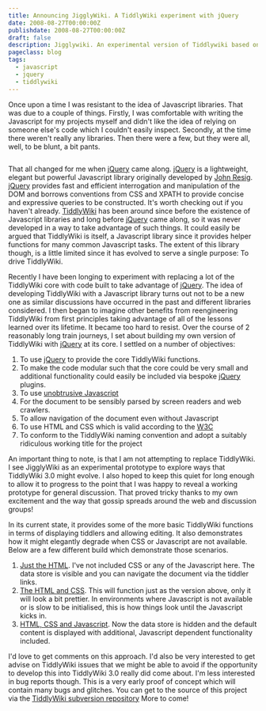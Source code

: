 ```yaml
---
title: Announcing JigglyWiki. A TiddlyWiki experiment with jQuery
date: 2008-08-27T00:00:00Z
publishdate: 2008-08-27T00:00:00Z
draft: false
description: Jigglywiki. An experimental version of Tiddlywiki based on jQuery
pageclass: blog
tags:
  - javascript
  - jquery
  - tiddlywiki
---
```


Once upon a time I was resistant to the idea of Javascript libraries. That was due to a couple of things. Firstly, I was comfortable with writing the Javascript for my projects myself and didn't like the idea of relying on someone else's code which I couldn't easily inspect. Secondly, at the time there weren't really any libraries. Then there were a few, but they were all, well, to be blunt, a bit pants.

<img src="/images/jigglywiki.jpg" alt="">
<!--more-->


<p>
    That all changed for me when <a href="http://jquery.com">jQuery</a> came along. <a href="http://jquery.com">jQuery</a> is a lightweight, elegant but powerful Javascript library originally developed by <a href="http://ejohn.org">John Resig</a>. <a href="http://jquery.com">jQuery</a> provides fast and efficient interrogation and manipulation of the DOM and borrows conventions from CSS and <a>XPATH</a> to provide concise and expressive queries to be constructed. It's worth checking out if you haven't already.  <a href="http://tiddlyWiki.com">TiddlyWiki</a> has been around since before the existence of Javascript libraries and long before <a href="http://jquery.com">jQuery</a> came along, so it was never developed in a way to take advantage of such things. It could easily be argued that TiddlyWiki is itself, a Javascript library since it provides helper functions for many common Javascript tasks.  The extent of this library though, is a little limited since it has evolved to serve a single purpose: To drive TiddlyWiki.
</p>
<p>
    Recently I have been longing to experiment with replacing a lot of the TiddlyWiki core with code built to take advantage of <a href="http://jquery.com">jQuery</a>. The idea of developing TiddlyWiki with a Javascript library turns out not to be a new one as similar discussions have occurred in the past and different libraries considered.  I then began to imagine other benefits from reengineering TiddlyWiki from first principles taking advantage of all of the lessons learned over its lifetime.   It became too hard to resist.  Over the course of 2 reasonably long train journeys, I set about building my own version of TiddlyWiki with <a href="http://jquery.com">jQuery</a> at its core. I settled on a number of objectives:
</p>
<ol>
    <li>To use <a href="http://jquery.com">jQuery</a> to provide the core TiddlyWiki functions.</li>
    <li>To make the code modular such that the core could be very small and additional functionality could easily be included via bespoke <a href="http://jquery.com">jQuery</a> plugins.</li>
    <li>To use <a href="http://en.wikipedia.org/wiki/Unobtrusive_JavaScript">unobtrusive Javascript</a></li>
    <li>For the document to be sensibly parsed by screen readers and web crawlers.</li>
    <li>To allow navigation of the document even without Javascript</li>
    <li>To use HTML and CSS which is valid according to the <a href="http://www.w3.org/">W3C</a></li>
    <li>To conform to the TiddlyWiki naming convention and adopt a suitably ridiculous working title for the project</li>
</ol>
<p>
    An important thing to note, is that I am not attempting to replace TiddlyWiki. I see JigglyWiki as an experimental prototype to explore ways that TiddlyWiki 3.0 might evolve.  I also hoped to keep this quiet for long enough to allow it to progress to the point that I was happy to reveal a working prototype for general discussion. That proved tricky thanks to my own excitement and the way that gossip spreads around the web and discussion groups!
</p>
<p>
    In its current state, it provides some of the more basic TiddlyWiki functions in terms of displaying tiddlers and allowing editing. It also demonstrates how it might elegantly degrade when CSS or Javascript are not available.  Below are a few different build which demonstrate those scenarios.
</p>
<ol>
    <li><a href="http://static.hawksworx.com/playground/jigglywiki/html_only.html">Just the HTML</a>. I've not included CSS or any of the Javascript here. The data store is visible and you can navigate the document via the tiddler links.</li>
    <li><a href="http://static.hawksworx.com/playground/jigglywiki/html_css.html">The HTML and CSS</a>. This will function just as the version above, only it will look a bit prettier. In environments where Javascript is not available or is slow to be initialised, this is how things look until the Javascript kicks in.</li>
    <li><a href="http://static.hawksworx.com/playground/jigglywiki/html_css_js.html">HTML, CSS and Javascript</a>. Now the data store is hidden and the default content is displayed with additional, Javascript dependent functionality included.</li>
</ol>
<p>
    I'd love to get comments on this approach. I'd also be very interested to get advise on TiddlyWiki issues that we might be able to avoid if the opportunity to develop this into TiddlyWiki 3.0 really did come about. I'm less interested in bug reports though. This is a very early proof of concept which will contain many bugs and glitches.  You can get to the source of this project via the <a href="http://svn.tiddlywiki.org/Trunk/contributors/PhilHawksworth/experimental/jigglywiki/proto/">TiddlyWiki subversion repository</a> More to come!
</p>
